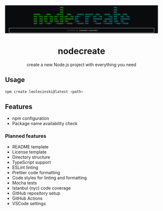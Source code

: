 <p align="center"><img src="./nodecreate.jpeg" alt="nodecreate logo"/></p>

<h1 align="center">nodecreate</h1>
<p align="center">create a new Node.js project with everything you need</p>


## Usage

```bash
npm create leolesinski@latest <path>
```

## Features

- npm configuration
- Package name availability check

### Planned features

- README template
- License template
- Directory structure
- TypeScript support
- ESLint linting
- Prettier code formatting
- Code styles for linting and formatting
- Mocha tests
- Istanbul (nyc) code coverage
- GitHub repository setup
- GitHub Actions
- VSCode settings

